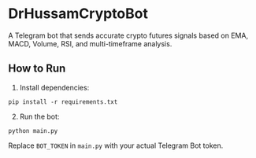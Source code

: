 
# DrHussamCryptoBot

A Telegram bot that sends accurate crypto futures signals based on EMA, MACD, Volume, RSI, and multi-timeframe analysis.

## How to Run

1. Install dependencies:
```
pip install -r requirements.txt
```

2. Run the bot:
```
python main.py
```

Replace `BOT_TOKEN` in `main.py` with your actual Telegram Bot token.
